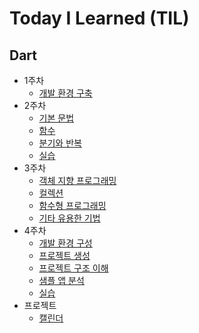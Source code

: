# Today I Learned (TIL)

## Dart
- 1주차
  - [개발 환경 구축](https://github.com/kimjunseo7565/Today-I-Learned-TIL-/blob/main/Dart/1%EC%A3%BC%EC%B0%A8/%EA%B0%9C%EB%B0%9C%ED%99%98%EA%B2%BD%EA%B5%AC%EC%B6%95.md)
- 2주차
  - [기본 문법](https://github.com/kimjunseo7565/Today-I-Learned-TIL-/blob/main/Dart/2%EC%A3%BC%EC%B0%A8/%EA%B8%B0%EB%B3%B8%EB%AC%B8%EB%B2%95.md)
  - [함수](https://github.com/kimjunseo7565/Today-I-Learned-TIL-/blob/main/Dart/2%EC%A3%BC%EC%B0%A8/%ED%95%A8%EC%88%98.md)
  - [분기와 반복](https://github.com/kimjunseo7565/Today-I-Learned-TIL-/blob/main/Dart/2%EC%A3%BC%EC%B0%A8/%EB%B6%84%EA%B8%B0%EC%99%80%EB%B0%98%EB%B3%B5.md)
  - [실습](https://github.com/kimjunseo7565/Today-I-Learned-TIL-/blob/main/Dart/2%EC%A3%BC%EC%B0%A8/%EC%8B%A4%EC%8A%B5.md)
- 3주차
  - [객체 지향 프로그래밍](https://github.com/kimjunseo7565/Today-I-Learned-TIL-/blob/main/Dart/3%EC%A3%BC%EC%B0%A8/%EA%B0%9D%EC%B2%B4%20%EC%A7%80%ED%96%A5%20%ED%94%84%EB%A1%9C%EA%B7%B8%EB%9E%98%EB%B0%8D.md)
  - [컬렉션](https://github.com/kimjunseo7565/Today-I-Learned-TIL-/blob/main/Dart/3%EC%A3%BC%EC%B0%A8/%EC%BB%AC%EB%A0%89%EC%85%98.md)
  - [함수형 프로그래밍](https://github.com/kimjunseo7565/Today-I-Learned-TIL-/blob/main/Dart/3%EC%A3%BC%EC%B0%A8/%ED%95%A8%EC%88%98%ED%98%95%20%ED%94%84%EB%A1%9C%EA%B7%B8%EB%9E%98%EB%B0%8D.md)
  - [기타 유용한 기법](https://github.com/kimjunseo7565/Today-I-Learned-TIL-/blob/main/Dart/3%EC%A3%BC%EC%B0%A8/%EA%B8%B0%ED%83%80%20%EC%9C%A0%EC%9A%A9%ED%95%9C%20%EA%B8%B0%EB%B2%95.md)
- 4주차
  - [개발 환경 구성](https://github.com/kimjunseo7565/Today-I-Learned-TIL-/blob/main/Dart/4%EC%A3%BC%EC%B0%A8/%EA%B0%9C%EB%B0%9C%20%ED%99%98%EA%B2%BD%20%EA%B5%AC%EC%84%B1.md)
  - [프로젝트 생성](https://github.com/kimjunseo7565/Today-I-Learned-TIL-/blob/main/Dart/4%EC%A3%BC%EC%B0%A8/%ED%94%84%EB%A1%9C%EC%A0%9D%ED%8A%B8%20%EC%83%9D%EC%84%B1.md)
  - [프로젝트 구조 이해](https://github.com/kimjunseo7565/Today-I-Learned-TIL-/blob/main/Dart/4%EC%A3%BC%EC%B0%A8/%ED%94%84%EB%A1%9C%EC%A0%9D%ED%8A%B8%20%EA%B5%AC%EC%A1%B0%20%EC%9D%B4%ED%95%B4.md)
  - [샘플 앱 분석](https://github.com/kimjunseo7565/Today-I-Learned-TIL-/blob/main/Dart/4%EC%A3%BC%EC%B0%A8/%EC%83%98%ED%94%8C%20%EC%95%B1%20%EB%B6%84%EC%84%9D.md)
  - [실습](https://github.com/kimjunseo7565/Today-I-Learned-TIL-/blob/main/Dart/4%EC%A3%BC%EC%B0%A8/%EC%8B%A4%EC%8A%B5.md)
- 프로젝트
  - [캘린더]()
